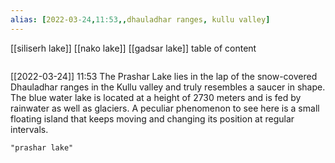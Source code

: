```yaml
---
alias: [2022-03-24,11:53,,dhauladhar ranges, kullu valley]
---
```

[[siliserh lake]] [[nako lake]] [[gadsar lake]]
table of content
```toc
```

[[2022-03-24]] 11:53
The Prashar Lake lies in the lap of the snow-covered Dhauladhar ranges in the Kullu valley and truly resembles a saucer in shape.
The blue water lake is located at a height of 2730 meters and is fed by rainwater as well as glaciers.
A peculiar phenomenon to see here is a small floating island that keeps moving and changing its position at regular intervals.
```query
"prashar lake"
```